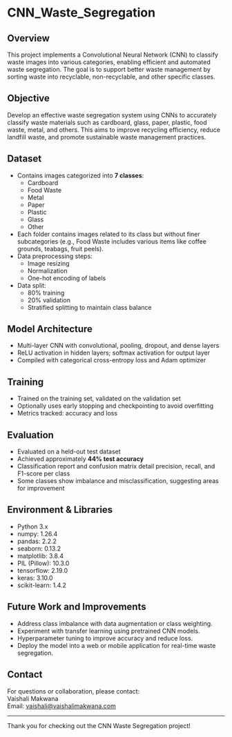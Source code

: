 # CNN_Waste_Segregation

## Overview
This project implements a Convolutional Neural Network (CNN) to classify waste images into various categories, enabling efficient and automated waste segregation. The goal is to support better waste management by sorting waste into recyclable, non-recyclable, and other specific classes.

## Objective
Develop an effective waste segregation system using CNNs to accurately classify waste materials such as cardboard, glass, paper, plastic, food waste, metal, and others. This aims to improve recycling efficiency, reduce landfill waste, and promote sustainable waste management practices.

## Dataset
- Contains images categorized into **7 classes**:
  - Cardboard
  - Food Waste
  - Metal
  - Paper
  - Plastic
  - Glass
  - Other
- Each folder contains images related to its class but without finer subcategories (e.g., Food Waste includes various items like coffee grounds, teabags, fruit peels).
- Data preprocessing steps:
  - Image resizing
  - Normalization
  - One-hot encoding of labels
- Data split:
  - 80% training
  - 20% validation
  - Stratified splitting to maintain class balance

## Model Architecture
- Multi-layer CNN with convolutional, pooling, dropout, and dense layers
- ReLU activation in hidden layers; softmax activation for output layer
- Compiled with categorical cross-entropy loss and Adam optimizer

## Training
- Trained on the training set, validated on the validation set
- Optionally uses early stopping and checkpointing to avoid overfitting
- Metrics tracked: accuracy and loss

## Evaluation
- Evaluated on a held-out test dataset
- Achieved approximately **44% test accuracy**
- Classification report and confusion matrix detail precision, recall, and F1-score per class
- Some classes show imbalance and misclassification, suggesting areas for improvement

## Environment & Libraries
- Python 3.x
- numpy: 1.26.4  
- pandas: 2.2.2  
- seaborn: 0.13.2  
- matplotlib: 3.8.4  
- PIL (Pillow): 10.3.0  
- tensorflow: 2.19.0  
- keras: 3.10.0  
- scikit-learn: 1.4.2  

## Future Work and Improvements
- Address class imbalance with data augmentation or class weighting.
- Experiment with transfer learning using pretrained CNN models.
- Hyperparameter tuning to improve accuracy and reduce loss.
- Deploy the model into a web or mobile application for real-time waste segregation.

## Contact
For questions or collaboration, please contact:  
Vaishali Makwana  
Email: vaishali@vaishalimakwana.com

---

Thank you for checking out the CNN Waste Segregation project!


